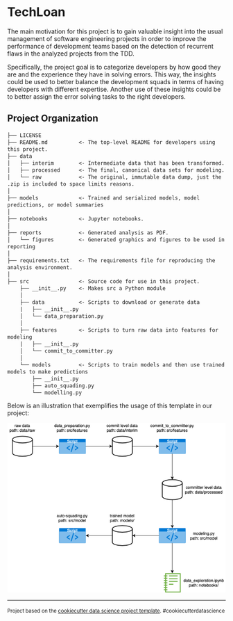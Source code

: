 TechLoan
==============================

The main motivation for this project is to gain valuable insight into the usual management of software engineering projects in order to improve the performance of development teams based on the detection of recurrent flaws in the analyzed projects from the TDD.

Specifically, the project goal is to categorize developers by how good they are and the experience they have in solving errors. This way, the insights could be used to better balance the development squads in terms of having developers with different expertise. Another use of these insights could be to better assign the error solving tasks to the right developers.


Project Organization
------------

    ├── LICENSE
    ├── README.md          <- The top-level README for developers using this project.
    ├── data
    │   ├── interim        <- Intermediate data that has been transformed.
    │   ├── processed      <- The final, canonical data sets for modeling.
    │   └── raw            <- The original, immutable data dump, just the .zip is included to space limits reasons.
    │
    ├── models             <- Trained and serialized models, model predictions, or model summaries
    │
    ├── notebooks          <- Jupyter notebooks.
    │
    ├── reports            <- Generated analysis as PDF.
    │   └── figures        <- Generated graphics and figures to be used in reporting
    │
    ├── requirements.txt   <- The requirements file for reproducing the analysis environment.
    │
    ├── src                <- Source code for use in this project.
        ├── __init__.py    <- Makes src a Python module
        │
        ├── data           <- Scripts to download or generate data
        |   ├── __init__.py  
        │   └── data_preparation.py
        │
        ├── features       <- Scripts to turn raw data into features for modeling
        |   ├── __init__.py
        │   └── commit_to_committer.py
        │
        └── models         <- Scripts to train models and then use trained models to make predictions
            ├── __init__.py
            ├── auto_squading.py
            └── modelling.py

Below is an illustration that exemplifies the usage of this template in our project:

![](https://github.com/AnnaPaty/TechLoan/blob/main/reports/figures/flow-diagram.png?raw=true)


--------

<p><small>Project based on the <a target="_blank" href="https://drivendata.github.io/cookiecutter-data-science/">cookiecutter data science project template</a>. #cookiecutterdatascience</small></p>
